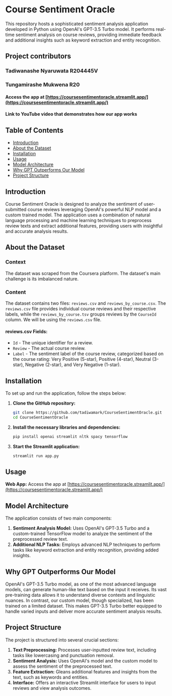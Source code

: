 # Course Sentiment Oracle

This repository hosts a sophisticated sentiment analysis application developed in Python using OpenAI's GPT-3.5 Turbo model. It performs real-time sentiment analysis on course reviews, providing immediate feedback and additional insights such as keyword extraction and entity recognition.

## Project contributors
### Tadiwanashe Nyaruwata R204445V
### Tungamirashe Mukwena R20

#### Access the app at [https://coursesentimentoracle.streamlit.app/](https://coursesentimentoracle.streamlit.app/)
#### Link to YouTube video that demonstrates how our app works 

## Table of Contents

- [Introduction](#introduction)
- [About the Dataset](#about-the-dataset)
- [Installation](#installation)
- [Usage](#usage)
- [Model Architecture](#model-architecture)
- [Why GPT Outperforms Our Model](#why-gpt-outperforms)
- [Project Structure](#project-structure)

## Introduction

Course Sentiment Oracle is designed to analyze the sentiment of user-submitted course reviews leveraging OpenAI's powerful NLP model and a custom trained model. The application uses a combination of natural language processing and machine learning techniques to preprocess review texts and extract additional features, providing users with insightful and accurate analysis results.

## About the Dataset

### Context
The dataset was scraped from the Coursera platform. The dataset's main challenge is its imbalanced nature.

### Content
The dataset contains two files: `reviews.csv` and `reviews_by_course.csv`. The `reviews.csv` file provides individual course reviews and their respective labels, while the `reviews_by_course.tsv` groups reviews by the `CourseId` column. We will be using the `reviews.csv` file.

#### reviews.csv Fields:
- `Id` - The unique identifier for a review.
- `Review` - The actual course review.
- `Label` - The sentiment label of the course review, categorized based on the course rating: Very Positive (5-star), Positive (4-star), Neutral (3-star), Negative (2-star), and Very Negative (1-star).

## Installation

To set up and run the application, follow the steps below:

1. **Clone the GitHub repository:**
    ```sh
    git clone https://github.com/tadiwamark/CourseSentimentOracle.git
    cd CourseSentimentOracle
    ```

2. **Install the necessary libraries and dependencies:**
    ```sh
    pip install openai streamlit nltk spacy tensorflow
    ```

3. **Start the Streamlit application:**
    ```sh
    streamlit run app.py
    ```

## Usage

**Web App:** Access the app at [https://coursesentimentoracle.streamlit.app/](https://coursesentimentoracle.streamlit.app/)

## Model Architecture

The application consists of two main components:

1. **Sentiment Analysis Model:** Uses OpenAI's GPT-3.5 Turbo and a custom-trained TensorFlow model to analyze the sentiment of the preprocessed review text.
2. **Additional NLP Tasks:** Employs advanced NLP techniques to perform tasks like keyword extraction and entity recognition, providing added insights.

## Why GPT Outperforms Our Model

OpenAI's GPT-3.5 Turbo model, as one of the most advanced language models, can generate human-like text based on the input it receives. Its vast pre-training data allows it to understand diverse contexts and linguistic nuances. In contrast, our custom model, though specialized, has been trained on a limited dataset. This makes GPT-3.5 Turbo better equipped to handle varied inputs and deliver more accurate sentiment analysis results.

## Project Structure

The project is structured into several crucial sections:

1. **Text Preprocessing:** Processes user-inputted review text, including tasks like lowercasing and punctuation removal.
2. **Sentiment Analysis:** Uses OpenAI's model and the custom model to assess the sentiment of the preprocessed text.
3. **Feature Extraction:** Gleans additional features and insights from the text, such as keywords and entities.
4. **Interface:** Offers an interactive Streamlit interface for users to input reviews and view analysis outcomes.


